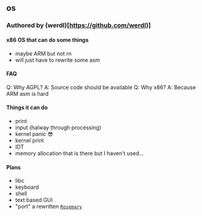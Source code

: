 ## os
### Authored by (werdl)[https://github.com/werdl)]
#### x86 OS that can do some things
- maybe ARM but not rn 
- will just have to rewrite some asm
#### FAQ
Q: Why AGPL?
A: Source code should be available
Q: Why x86?
A: Because ARM asm is hard
#### Things it can do
- print
- input (halway through processing)
- kernel panic 😎
- kernel print
- IDT
- memory allocation that is there but I haven't used...
#### Plans
- libc
- keyboard 
- shell
- text based GUI
- "port" a rewritten [`Rosemary`](http://github.com/werdl/rosemary)

